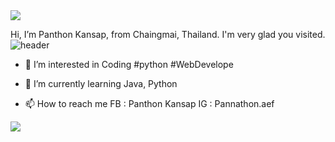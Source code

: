 <img src="https://capsule-render.vercel.app/api?type=wave&color=gradient&height=300&section=header&text=Panthon%20Kansap&fontSize=70" />

Hi, I’m Panthon Kansap, from Chaingmai, Thailand. I'm very glad you visited. 
![header](https://capsule-render.vercel.app/api?type=rect&color=gradient&height=1)

- 👀 I’m interested in Coding #python #WebDevelope

- 🌱 I’m currently learning Java, Python

- 📫 How to reach me FB : Panthon Kansap IG : Pannathon.aef

<img src="https://capsule-render.vercel.app/api?type=wave&color=gradient&height=300&section=footer&" />
<!---
Panthonf/Panthonf is a ✨ special ✨ repository because its `README.md` (this file) appears on your GitHub profile.
You can click the Preview link to take a look at your changes.
--->
